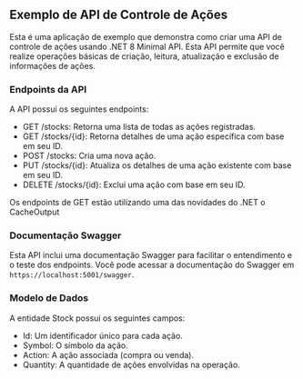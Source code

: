 ## Exemplo de API de Controle de Ações

Esta é uma aplicação de exemplo que demonstra como criar uma API de controle de ações usando .NET 8 Minimal API. 
Esta API permite que você realize operações básicas de criação, leitura, atualização e exclusão de informações de ações.

### Endpoints da API

A API possui os seguintes endpoints:

* GET /stocks: Retorna uma lista de todas as ações registradas.
* GET /stocks/{id}: Retorna detalhes de uma ação específica com base em seu ID.
* POST /stocks: Cria uma nova ação.
* PUT /stocks/{id}: Atualiza os detalhes de uma ação existente com base em seu ID.
* DELETE /stocks/{id}: Exclui uma ação com base em seu ID.

Os endpoints de GET estão utilizando uma das novidades do .NET o CacheOutput

### Documentação Swagger

Esta API inclui uma documentação Swagger para facilitar o entendimento e o teste dos endpoints. Você pode acessar a documentação do Swagger em `https://localhost:5001/swagger`.

### Modelo de Dados

A entidade Stock possui os seguintes campos:

* Id: Um identificador único para cada ação.
* Symbol: O símbolo da ação.
* Action: A ação associada (compra ou venda).
* Quantity: A quantidade de ações envolvidas na operação.







